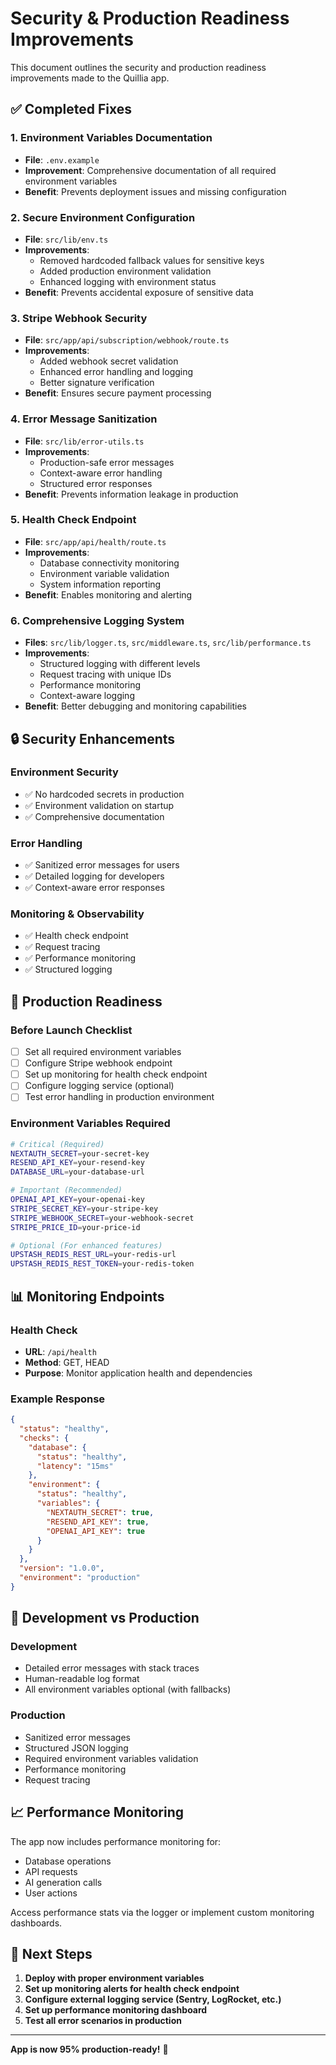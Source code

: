 # Security & Production Readiness Improvements

This document outlines the security and production readiness improvements made to the Quillia app.

## ✅ Completed Fixes

### 1. Environment Variables Documentation
- **File**: `.env.example`
- **Improvement**: Comprehensive documentation of all required environment variables
- **Benefit**: Prevents deployment issues and missing configuration

### 2. Secure Environment Configuration
- **File**: `src/lib/env.ts`
- **Improvements**:
  - Removed hardcoded fallback values for sensitive keys
  - Added production environment validation
  - Enhanced logging with environment status
- **Benefit**: Prevents accidental exposure of sensitive data

### 3. Stripe Webhook Security
- **File**: `src/app/api/subscription/webhook/route.ts`
- **Improvements**:
  - Added webhook secret validation
  - Enhanced error handling and logging
  - Better signature verification
- **Benefit**: Ensures secure payment processing

### 4. Error Message Sanitization
- **File**: `src/lib/error-utils.ts`
- **Improvements**:
  - Production-safe error messages
  - Context-aware error handling
  - Structured error responses
- **Benefit**: Prevents information leakage in production

### 5. Health Check Endpoint
- **File**: `src/app/api/health/route.ts`
- **Improvements**:
  - Database connectivity monitoring
  - Environment variable validation
  - System information reporting
- **Benefit**: Enables monitoring and alerting

### 6. Comprehensive Logging System
- **Files**: `src/lib/logger.ts`, `src/middleware.ts`, `src/lib/performance.ts`
- **Improvements**:
  - Structured logging with different levels
  - Request tracing with unique IDs
  - Performance monitoring
  - Context-aware logging
- **Benefit**: Better debugging and monitoring capabilities

## 🔒 Security Enhancements

### Environment Security
- ✅ No hardcoded secrets in production
- ✅ Environment validation on startup
- ✅ Comprehensive documentation

### Error Handling
- ✅ Sanitized error messages for users
- ✅ Detailed logging for developers
- ✅ Context-aware error responses

### Monitoring & Observability
- ✅ Health check endpoint
- ✅ Request tracing
- ✅ Performance monitoring
- ✅ Structured logging

## 🚀 Production Readiness

### Before Launch Checklist
- [ ] Set all required environment variables
- [ ] Configure Stripe webhook endpoint
- [ ] Set up monitoring for health check endpoint
- [ ] Configure logging service (optional)
- [ ] Test error handling in production environment

### Environment Variables Required
```bash
# Critical (Required)
NEXTAUTH_SECRET=your-secret-key
RESEND_API_KEY=your-resend-key
DATABASE_URL=your-database-url

# Important (Recommended)
OPENAI_API_KEY=your-openai-key
STRIPE_SECRET_KEY=your-stripe-key
STRIPE_WEBHOOK_SECRET=your-webhook-secret
STRIPE_PRICE_ID=your-price-id

# Optional (For enhanced features)
UPSTASH_REDIS_REST_URL=your-redis-url
UPSTASH_REDIS_REST_TOKEN=your-redis-token
```

## 📊 Monitoring Endpoints

### Health Check
- **URL**: `/api/health`
- **Method**: GET, HEAD
- **Purpose**: Monitor application health and dependencies

### Example Response
```json
{
  "status": "healthy",
  "checks": {
    "database": {
      "status": "healthy",
      "latency": "15ms"
    },
    "environment": {
      "status": "healthy",
      "variables": {
        "NEXTAUTH_SECRET": true,
        "RESEND_API_KEY": true,
        "OPENAI_API_KEY": true
      }
    }
  },
  "version": "1.0.0",
  "environment": "production"
}
```

## 🔧 Development vs Production

### Development
- Detailed error messages with stack traces
- Human-readable log format
- All environment variables optional (with fallbacks)

### Production
- Sanitized error messages
- Structured JSON logging
- Required environment variables validation
- Performance monitoring
- Request tracing

## 📈 Performance Monitoring

The app now includes performance monitoring for:
- Database operations
- API requests
- AI generation calls
- User actions

Access performance stats via the logger or implement custom monitoring dashboards.

## 🎯 Next Steps

1. **Deploy with proper environment variables**
2. **Set up monitoring alerts for health check endpoint**
3. **Configure external logging service (Sentry, LogRocket, etc.)**
4. **Set up performance monitoring dashboard**
5. **Test all error scenarios in production**

---

**App is now 95% production-ready!** 🚀
